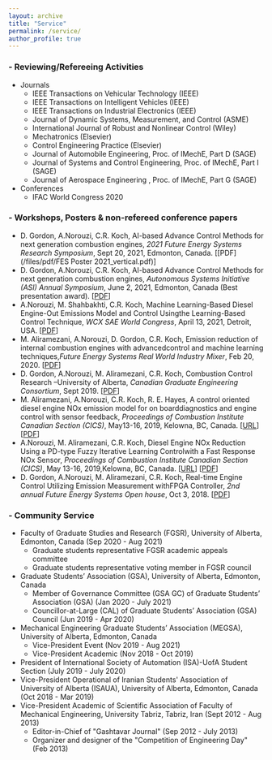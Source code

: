 ```yaml
---
layout: archive
title: "Service"
permalink: /service/
author_profile: true
---
```


### - Reviewing/Refereeing Activities
* Journals
    * IEEE Transactions on Vehicular Technology (IEEE)
    * IEEE Transactions on Intelligent Vehicles (IEEE)
    * IEEE Transactions on Industrial Electronics (IEEE)
    * Journal of Dynamic Systems, Measurement, and Control (ASME)
    * International Journal of Robust and Nonlinear Control (Wiley)
    * Mechatronics  (Elsevier)
    * Control Engineering Practice  (Elsevier)
    * Journal of Automobile Engineering, Proc. of IMechE, Part D (SAGE)
    * Journal of Systems and Control Engineering, Proc. of IMechE, Part I (SAGE)
    * Journal of Aerospace Engineering , Proc. of IMechE, Part G (SAGE)
* Conferences
    *  IFAC World Congress 2020

### - Workshops, Posters & non-refereed conference papers
* D. Gordon, A.Norouzi, C.R. Koch, AI-based Advance Control Methods for next generation combustion engines, _2021 Future Energy Systems Research Symposium_, Sept 20, 2021, Edmonton, Canada. [[PDF](/files/pdf/FES Poster 2021_vertical.pdf)]
* D. Gordon, A.Norouzi, C.R. Koch, AI-based Advance Control Methods for next generation combustion engines, _Autonomous Systems Initiative (ASI) Annual Symposium_, June 2, 2021, Edmonton, Canada (Best presentation award). [[PDF](/files/pdf/ASIpresentationDGAN.pdf)]
* A.Norouzi, M. Shahbakhti, C.R. Koch, Machine Learning-Based Diesel Engine-Out Emissions Model and Control Usingthe Learning-Based Control Technique, _WCX SAE World Congress_, April 13, 2021, Detroit, USA. [[PDF](/files/pdf/21PFL-0760_submitted.pdf)]
* M.  Aliramezani, A.Norouzi,  D.  Gordon,  C.R.  Koch,  Emission  reduction  of  internal  combustion  engines  with  advancedcontrol and machine learning techniques,_Future Energy Systems Real World Industry Mixer_, Feb 20, 2020. [[PDF](/files/pdf/MA_FESLighning2020_V01.pdf)]
* D.  Gordon, A.Norouzi,  M.  Aliramezani,  C.R.  Koch,  Combustion  Control  Research  –University of Alberta, _Canadian Graduate Engineering Consortium_, Sept 2019. [[PDF](/files/pdf/CEGC_2019_V02.pdf)]
* M. Aliramezani, A.Norouzi, C.R. Koch, R. E. Hayes, A control oriented diesel engine NOx emission model for on boarddiagnostics and engine control with sensor feedback, _Proceedings of Combustion Institute Canadian Section (CICS)_, May13-16, 2019, Kelowna, BC, Canada. [[URL](https://www.researchgate.net/profile/Masoud-Aliramezani/publication/333223847_A_control_oriented_diesel_engine_NOx_emission_model_for_on_board_diagnostics_and_engine_control_with_sensor_feedback/links/5ce2feff92851c4eabb15d89/A-control-oriented-diesel-engine-NOx-emission-model-for-on-board-diagnostics-and-engine-control-with-sensor-feedback.pdf)] [[PDF](/files/pdf/CICS_2019_model_V03-wfp.pdf)]
* A.Norouzi, M. Aliramezani, C.R. Koch, Diesel Engine NOx Reduction Using a PD-type Fuzzy Iterative Learning Controlwith  a  Fast  Response  NOx  Sensor, _Proceedings of Combustion Institute Canadian Section (CICS)_,  May  13-16,  2019,Kelowna, BC, Canada. [[URL](https://www.researchgate.net/profile/Armin-Norouzi/publication/333224129_Diesel_Engine_NOx_Reduction_Using_a_PD-type_Fuzzy_Iterative_Learning_Control_with_a_Fast_Response_NOx_Sensor/links/5ce31302a6fdccc9ddc14000/Diesel-Engine-NOx-Reduction-Using-a-PD-type-Fuzzy-Iterative-Learning-Control-with-a-Fast-Response-NOx-Sensor.pdf)] [[PDF](/files/pdf/CICS_2019_control_v04-wfp.pdf)]
* D.  Gordon, A.Norouzi,  M.  Aliramezani,  C.R.  Koch,  Real-time  Engine  Control  Utilizing  Emission  Measurement  withFPGA Controller, _2nd annual Future Energy Systems Open house_, Oct 3, 2018. [[PDF](/files/pdf/FES_OpenHouse18_DGMA_V02.pdf)]


### - Community Service
* Faculty of Graduate Studies and Research (FGSR), University of Alberta, Edmonton, Canada (Sep 2020 - Aug 2021)
    * Graduate students representative FGSR academic appeals committee
    * Graduate students representative voting member in FGSR council
* Graduate Students’ Association (GSA), University of Alberta, Edmonton, Canada
    * Member of Governance Committee (GSA GC) of Graduate Students’ Association (GSA) (Jan 2020 - July 2021)
    * Councillor-at-Large (CAL) of Graduate Students’ Association (GSA) Council (Jun 2019 - Apr 2020)
* Mechanical Engineering Graduate Students’ Association (MEGSA), University of Alberta, Edmonton, Canada
    * Vice-President Event (Nov 2019 - Aug 2021)
    * Vice-President Academic (Nov 2018 - Oct 2019)
* President of International Society of Automation (ISA)-UofA Student Section (July 2019 - July 2020)
* Vice-President Operational of Iranian Students' Association of University of Alberta (ISAUA), University of Alberta, Edmonton, Canada (Oct 2018 - Mar 2019)
* Vice-President Academic of Scientific Association of Faculty of Mechanical Engineering, University Tabriz, Tabriz, Iran (Sept 2012 - Aug 2013) 
    * Editor-in-Chief of "Gashtavar Journal" (Sep 2012 - July 2013)
    * Organizer and designer of the "Competition of Engineering Day" (Feb 2013)